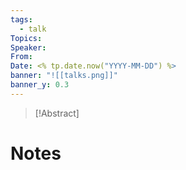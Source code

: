 ```yaml
---
tags:
  - talk
Topics: 
Speaker: 
From: 
Date: <% tp.date.now("YYYY-MM-DD") %>
banner: "![[talks.png]]"
banner_y: 0.3
---
```


> [!Abstract]
> 

# Notes
